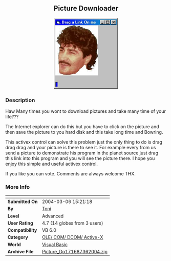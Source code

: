 ﻿<div align="center">

## Picture Downloader

<img src="PIC2004361423469727.jpg">
</div>

### Description

Haw Many times you wont to download pictures and take many time of your life???

The Internet explorer can do this but you have to click on the picture and then save the picture to you hard disk and this take long time and Bowring.

This activex control can solve this problem just the only thing to do is drag drag drag and your picture is there to see it. For example every from us send a picture to demonstrate his program in the planet source just drag this link into this program and you will see the picture there. I hope you enjoy this simple and useful activex control.

If you like you can vote. Comments are always welcome THX.
 
### More Info
 


<span>             |<span>
---                |---
**Submitted On**   |2004-03-06 15:21:18
**By**             |[Toni](https://github.com/Planet-Source-Code/PSCIndex/blob/master/ByAuthor/toni.md)
**Level**          |Advanced
**User Rating**    |4.7 (14 globes from 3 users)
**Compatibility**  |VB 6\.0
**Category**       |[OLE/ COM/ DCOM/ Active\-X](https://github.com/Planet-Source-Code/PSCIndex/blob/master/ByCategory/ole-com-dcom-active-x__1-29.md)
**World**          |[Visual Basic](https://github.com/Planet-Source-Code/PSCIndex/blob/master/ByWorld/visual-basic.md)
**Archive File**   |[Picture\_Do171687362004\.zip](https://github.com/Planet-Source-Code/toni-picture-downloader__1-52179/archive/master.zip)








